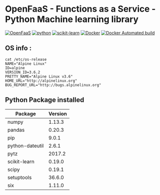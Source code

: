 # OpenFaaS - Functions as a Service - Python Machine learning library

[![OpenFaaS](https://img.shields.io/badge/openfaas-serverless-blue.svg)](https://www.openfaas.com)
[![python](https://img.shields.io/badge/python-3.6-blue.svg)](https://www.python.org/downloads/release/python-360/)
[![scikit-learn](https://badge.fury.io/py/scikit-learn.svg)](http://scikit-learn.org)
[![Docker](https://hubdockerbuildbadge.bluelabs.fr/status.svg?organization=adavid&repository=openfaas-scikit-learn)](https://hub.docker.com/r/adavid/openfaas-scikit-learn/)
[![Docker Automated build](https://img.shields.io/docker/automated/jrottenberg/ffmpeg.svg)](https://hub.docker.com/r/adavid/openfaas-scikit-learn/)

## OS info :
```
cat /etc/os-release
NAME="Alpine Linux"
ID=alpine
VERSION_ID=3.6.2
PRETTY_NAME="Alpine Linux v3.6"
HOME_URL="http://alpinelinux.org"
BUG_REPORT_URL="http://bugs.alpinelinux.org"
```
## Python Package installed
|Package         |Version|
|--------------- |-------|
|numpy           |1.13.3 |
|pandas          |0.20.3 |
|pip             |9.0.1  |
|python-dateutil |2.6.1  |
|pytz            |2017.2 |
|scikit-learn    |0.19.0 |
|scipy           |0.19.1 |
|setuptools      |36.6.0 |
|six             |1.11.0 |

